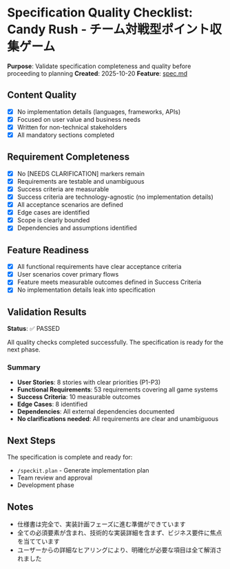 # Specification Quality Checklist: Candy Rush - チーム対戦型ポイント収集ゲーム

**Purpose**: Validate specification completeness and quality before proceeding to planning
**Created**: 2025-10-20
**Feature**: [spec.md](../spec.md)

## Content Quality

- [x] No implementation details (languages, frameworks, APIs)
- [x] Focused on user value and business needs
- [x] Written for non-technical stakeholders
- [x] All mandatory sections completed

## Requirement Completeness

- [x] No [NEEDS CLARIFICATION] markers remain
- [x] Requirements are testable and unambiguous
- [x] Success criteria are measurable
- [x] Success criteria are technology-agnostic (no implementation details)
- [x] All acceptance scenarios are defined
- [x] Edge cases are identified
- [x] Scope is clearly bounded
- [x] Dependencies and assumptions identified

## Feature Readiness

- [x] All functional requirements have clear acceptance criteria
- [x] User scenarios cover primary flows
- [x] Feature meets measurable outcomes defined in Success Criteria
- [x] No implementation details leak into specification

## Validation Results

**Status**: ✅ PASSED

All quality checks completed successfully. The specification is ready for the next phase.

### Summary

- **User Stories**: 8 stories with clear priorities (P1-P3)
- **Functional Requirements**: 53 requirements covering all game systems
- **Success Criteria**: 10 measurable outcomes
- **Edge Cases**: 8 identified
- **Dependencies**: All external dependencies documented
- **No clarifications needed**: All requirements are clear and unambiguous

## Next Steps

The specification is complete and ready for:
- `/speckit.plan` - Generate implementation plan
- Team review and approval
- Development phase

## Notes

- 仕様書は完全で、実装計画フェーズに進む準備ができています
- 全ての必須要素が含まれ、技術的な実装詳細を含まず、ビジネス要件に焦点を当てています
- ユーザーからの詳細なヒアリングにより、明確化が必要な項目は全て解消されました

